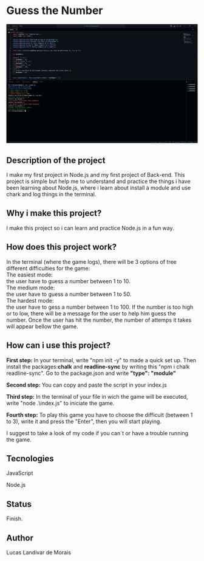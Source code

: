 <h1>Guess the Number</h1>
  <img src="Guess_the_number.png">
  
<h2>Description of the project</h2>
<p>I make my first project in Node.js and my first project of Back-end. This project is simple but help me to understand and practice the things i have been learning about Node.js, where i learn about install a module and use chark and log things in the terminal.</p> 

<h2>Why i make this project?</h2>
<p>I make this project so i can learn and practice Node.js in a fun way.</p>

<h2>How does this project work?</h2>
<P>In the terminal (where the game logs), there will be 3 options of tree different difficulties for the game: <br>The easiest mode:</br> the user have to guess a number between 1 to 10.<br>The medium mode:</br> the user have to guess a number between 1 to 50. <br>The hardest mode:</br> the user have to gess a number between 1 to 100. If the number is too high or to low, there will be a message for the user to help him guess the number. Once the user has hit the number, the number of attemps it takes will appear bellow the game.</p>

<h2>How can i use this project?</h2>
<p><b>First step:</b> In your terminal, write "npm init -y" to made a quick set up. Then install the packages:<b>chalk</b> and <b>readline-sync</b> by writing this "npm i chalk readline-sync". Go to the package.json and write <b>"type": "module"</b></p>
<p><b>Second step:</b> You can copy and paste the script in your index.js</p>
<p><b>Third step:</b> In the terminal of your file in wich the game will be executed, write "node .\index.js" to iniciate the game.</p>
<p><b>Fourth step:</b> To play this game you have to choose the difficult (between 1 to 3), write it and press the "Enter", then you will start playing.</p>
<p>I suggest to take a look of my code if you can´t or have a trouble running the game.</p>

<h2>Tecnologies</h2>
<p>JavaScript</p>
<p>Node.js</p>

<h2>Status</h2>
<p>Finish.</p>

<h2>Author</h2>
<p>Lucas Landivar de Morais</p>
